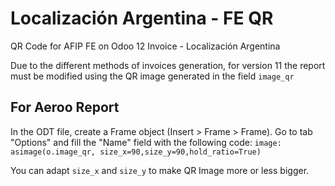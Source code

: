 # Localización Argentina - FE QR

QR Code for AFIP FE on Odoo 12 Invoice - Localización Argentina

Due to the different methods of invoices generation, for version 11 the report must be modified using the QR image generated in the field `image_qr`

## For Aeroo Report

In the ODT file, create a Frame object (Insert > Frame > Frame). Go to tab "Options" and fill the "Name" field with the following code: `image: asimage(o.image_qr, size_x=90,size_y=90,hold_ratio=True)`

You can adapt `size_x` and `size_y` to make QR Image more or less bigger.
